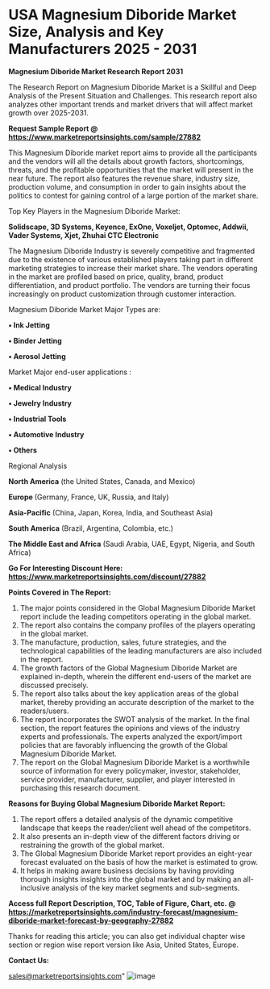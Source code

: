 # USA Magnesium Diboride Market Size, Analysis and Key Manufacturers 2025 - 2031

<strong>Magnesium Diboride Market Research Report 2031</strong>

The Research Report on Magnesium Diboride Market is a Skillful and Deep Analysis of the Present Situation and Challenges. This research report also analyzes other important trends and market drivers that will affect market growth over 2025-2031.

<strong>Request Sample Report @ <a href=https://www.marketreportsinsights.com/sample/27882>https://www.marketreportsinsights.com/sample/27882</a></strong>

This Magnesium Diboride market report aims to provide all the participants and the vendors will all the details about growth factors, shortcomings, threats, and the profitable opportunities that the market will present in the near future. The report also features the revenue share, industry size, production volume, and consumption in order to gain insights about the politics to contest for gaining control of a large portion of the market share.

Top Key Players in the Magnesium Diboride Market:

<strong>Solidscape, 3D Systems, Keyence, ExOne, Voxeljet, Optomec, Addwii, Vader Systems, Xjet, Zhuhai CTC Electronic</strong>

The Magnesium Diboride Industry is severely competitive and fragmented due to the existence of various established players taking part in different marketing strategies to increase their market share. The vendors operating in the market are profiled based on price, quality, brand, product differentiation, and product portfolio. The vendors are turning their focus increasingly on product customization through customer interaction.

Magnesium Diboride Market Major Types are:

<strong>• Ink Jetting

• Binder Jetting

• Aerosol Jetting</strong>

Market Major end-user applications :

<strong>• Medical Industry

• Jewelry Industry

• Industrial Tools

• Automotive Industry

• Others</strong>

Regional Analysis

</u><strong><b>North America</b></strong> (the United States, Canada, and Mexico)

<strong><b>Europe </b></strong>(Germany, France, UK, Russia, and Italy)

<strong><b>Asia-Pacific</b></strong> (China, Japan, Korea, India, and Southeast Asia)

<strong><b>South America</b></strong> (Brazil, Argentina, Colombia, etc.)

<strong><b>The Middle East and Africa</b></strong> (Saudi Arabia, UAE, Egypt, Nigeria, and South Africa)

<strong>Go For Interesting Discount Here: <a href=https://www.marketreportsinsights.com/discount/27882>https://www.marketreportsinsights.com/discount/27882</a></strong>

<strong>Points Covered in The Report:</strong>
<ol>
  <li>The major points considered in the Global Magnesium Diboride Market report include the leading competitors operating in the global market.</li>
  <li>The report also contains the company profiles of the players operating in the global market.</li>
  <li>The manufacture, production, sales, future strategies, and the technological capabilities of the leading manufacturers are also included in the report.</li>
  <li>The growth factors of the Global Magnesium Diboride Market are explained in-depth, wherein the different end-users of the market are discussed precisely.</li>
  <li>The report also talks about the key application areas of the global market, thereby providing an accurate description of the market to the readers/users.</li>
  <li>The report incorporates the SWOT analysis of the market. In the final section, the report features the opinions and views of the industry experts and professionals. The experts analyzed the export/import policies that are favorably influencing the growth of the Global Magnesium Diboride Market.</li>
  <li>The report on the Global Magnesium Diboride Market is a worthwhile source of information for every policymaker, investor, stakeholder, service provider, manufacturer, supplier, and player interested in purchasing this research document.</li>
</ol>
<strong>Reasons for Buying Global Magnesium Diboride Market Report:</strong>

<ol>
  <li>The report offers a detailed analysis of the dynamic competitive landscape that keeps the reader/client well ahead of the competitors.</li>
  <li>It also presents an in-depth view of the different factors driving or restraining the growth of the global market.</li>
  <li>The Global Magnesium Diboride Market report provides an eight-year forecast evaluated on the basis of how the market is estimated to grow.</li>
  <li>It helps in making aware business decisions by having providing thorough insights insights into the global market and by making an all-inclusive analysis of the key market segments and sub-segments.</li>
</ol>
<strong>Access full Report Description, TOC, Table of Figure, Chart, etc. @ <a href=https://marketreportsinsights.com/industry-forecast/magnesium-diboride-market-forecast-by-geography-27882>https://marketreportsinsights.com/industry-forecast/magnesium-diboride-market-forecast-by-geography-27882</a></strong>


Thanks for reading this article; you can also get individual chapter wise section or region wise report version like Asia, United States, Europe.

<strong>Contact Us:</strong>

sales@marketreportsinsights.com"
![image](https://github.com/user-attachments/assets/2605560d-856c-479f-89aa-283c7a39a781)
